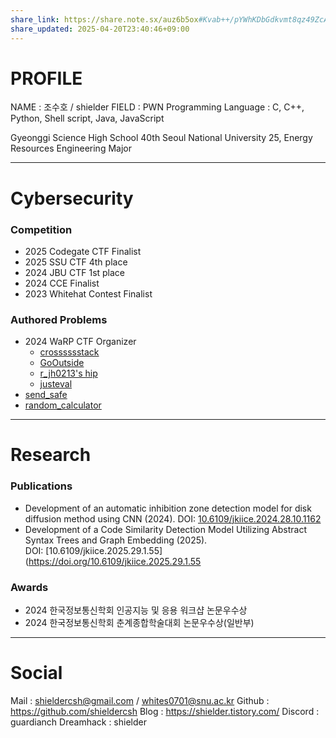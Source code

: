 ```yaml
---
share_link: https://share.note.sx/auz6b5ox#Kvab++/pYWhKDbGdkvmt8qz49ZcAkYvcP5W8JrnNULY
share_updated: 2025-04-20T23:40:46+09:00
---
```

# PROFILE

NAME : 조수호 / shielder
FIELD : PWN
	Programming Language : C, C++, Python, Shell script, Java, JavaScript 

Gyeonggi Science High School 40th
Seoul National University 25, Energy Resources Engineering Major

---
# Cybersecurity

### Competition

- 2025 Codegate CTF Finalist
- 2025 SSU CTF 4th place
- 2024 JBU CTF 1st place
- 2024 CCE Finalist
- 2023 Whitehat Contest Finalist

### Authored Problems

- 2024 WaRP CTF Organizer
	- [crosssssstack](https://dreamhack.io/wargame/challenges/1727)
	- [GoOutside](https://dreamhack.io/wargame/challenges/1729)
	- [r_jh0213's hip](https://dreamhack.io/wargame/challenges/1730)
	- [justeval](https://dreamhack.io/wargame/challenges/1732)
- [send_safe](https://dreamhack.io/wargame/challenges/1174)
- [random_calculator](https://dreamhack.io/wargame/challenges/1408)

---
# Research

### Publications

- Development of an automatic inhibition zone detection model for disk diffusion method using CNN (2024). DOI: [10.6109/jkiice.2024.28.10.1162](https://doi.org/10.6109/jkiice.2024.28.10.1162)
- Development of a Code Similarity Detection Model Utilizing Abstract Syntax Trees and Graph Embedding (2025). DOI: [10.6109/jkiice.2025.29.1.55](https://doi.org/10.6109/jkiice.2025.29.1.55
### Awards

- 2024 한국정보통신학회 인공지능 및 응용 워크샵 논문우수상
- 2024 한국정보통신학회 춘계종합학술대회 논문우수상(일반부)

---
# Social

Mail : shieldercsh@gmail.com / whites0701@snu.ac.kr
Github : https://github.com/shieldercsh
Blog : https://shielder.tistory.com/
Discord : guardianch
Dreamhack : shielder